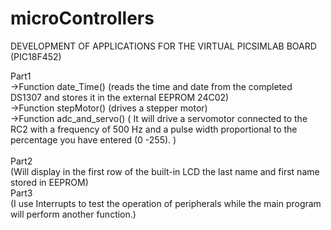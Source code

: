 # microControllers

DEVELOPMENT OF APPLICATIONS FOR THE VIRTUAL PICSIMLAB BOARD (PIC18F452)

Part1<br>
->Function date_Time() (reads the time and date from the completed DS1307 and stores it in the external EEPROM 24C02)<br>
->Function stepMotor() (drives a stepper motor)    <br>
->Function adc_and_servo()  ( It will drive a servomotor connected to the RC2 with a frequency of 500 Hz and a pulse width proportional to the                               percentage you have entered (0 -255). )       
<br>
Part2<br>
(Will display in the first row of the built-in LCD the last name and first name stored in EEPROM)
<br>
Part3<br>
(I use Interrupts to test the operation of peripherals while the main program will perform another function.)
